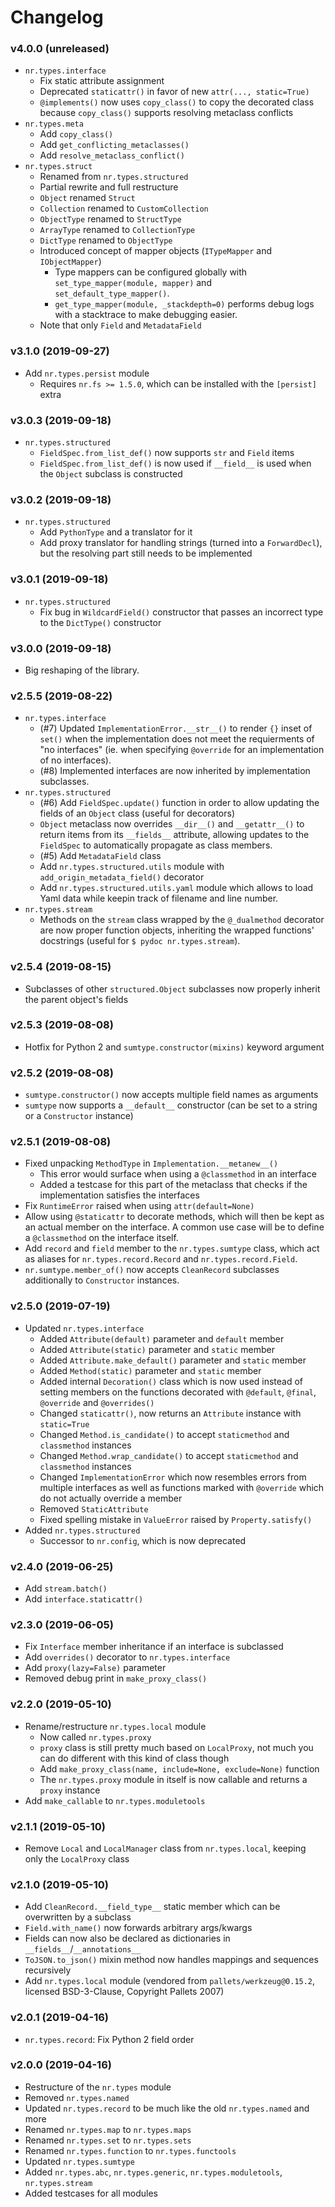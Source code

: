 # Changelog

### v4.0.0 (unreleased)

* `nr.types.interface`
  * Fix static attribute assignment
  * Deprecated `staticattr()` in favor of new `attr(..., static=True)`
  * `@implements()` now uses `copy_class()` to copy the decorated class
    because `copy_class()` supports resolving metaclass conflicts
* `nr.types.meta`
  * Add `copy_class()`
  * Add `get_conflicting_metaclasses()`
  * Add `resolve_metaclass_conflict()`
* `nr.types.struct`
  * Renamed from `nr.types.structured`
  * Partial rewrite and full restructure
  * `Object` renamed `Struct`
  * `Collection` renamed to `CustomCollection`
  * `ObjectType` renamed to `StructType`
  * `ArrayType` renamed to `CollectionType`
  * `DictType` renamed to `ObjectType`
  * Introduced concept of mapper objects (`ITypeMapper` and `IObjectMapper`)
    * Type mappers can be configured globally with
      `set_type_mapper(module, mapper)` and `set_default_type_mapper()`.
    * `get_type_mapper(module, _stackdepth=0)` performs debug logs with a
      stacktrace to make debugging easier.
  * Note that only `Field` and `MetadataField`

### v3.1.0 (2019-09-27)

* Add `nr.types.persist` module
  * Requires `nr.fs >= 1.5.0`, which can be installed with the `[persist]` extra

### v3.0.3 (2019-09-18)

* `nr.types.structured`
  * `FieldSpec.from_list_def()` now supports `str` and `Field` items
  * `FieldSpec.from_list_def()` is now used if `__field__` is used when the
    `Object` subclass is constructed

### v3.0.2 (2019-09-18)

* `nr.types.structured`
  * Add `PythonType` and a translator for it
  * Add proxy translator for handling strings (turned into a `ForwardDecl`),
    but the resolving part still needs to be implemented

### v3.0.1 (2019-09-18)

* `nr.types.structured`
  * Fix bug in `WildcardField()` constructor that passes an incorrect type
    to the `DictType()` constructor

### v3.0.0 (2019-09-18)

* Big reshaping of the library.

### v2.5.5 (2019-08-22)

* `nr.types.interface`
  * (#7) Updated `ImplementationError.__str__()` to render `{}` inset of `set()`
    when the implementation does not meet the requierments of "no interfaces"
    (ie. when specifying `@override` for an implementation of no interfaces).
  * (#8) Implemented interfaces are now inherited by implementation subclasses.
* `nr.types.structured`
  * (#6) Add `FieldSpec.update()` function in order to allow updating the
    fields of an `Object` class (useful for decorators)
  * `Object` metaclass now overrides `__dir__()` and `__getattr__()` to return
    items from its `__fields__` attribute, allowing updates to the `FieldSpec`
    to automatically propagate as class members.
  * (#5) Add `MetadataField` class
  * Add `nr.types.structured.utils` module with `add_origin_metadata_field()` decorator
  * Add `nr.types.structured.utils.yaml` module which allows to load Yaml data
    while keepin track of filename and line number.
* `nr.types.stream`
  * Methods on the `stream` class wrapped by the `@_dualmethod` decorator are
    now proper function objects, inheriting the wrapped functions' docstrings
    (useful for `$ pydoc nr.types.stream`).


### v2.5.4 (2019-08-15)

* Subclasses of other `structured.Object` subclasses now properly inherit
  the parent object's fields

### v2.5.3 (2019-08-08)

* Hotfix for Python 2 and `sumtype.constructor(mixins)` keyword argument

### v2.5.2 (2019-08-08)

* `sumtype.constructor()` now accepts multiple field names as arguments
* `sumtype` now supports a `__default__` constructor (can be set to a string
  or a `Constructor` instance)

### v2.5.1 (2019-08-08)

* Fixed unpacking `MethodType` in `Implementation.__metanew__()`
  * This error would surface when using a `@classmethod` in an interface
  * Added a testcase for this part of the metaclass that checks if the
    implementation satisfies the interfaces
* Fix `RuntimeError` raised when using `attr(default=None)`
* Allow using `@staticattr` to decorate methods, which will then be kept
  as an actual member on the interface. A common use case will be to define
  a `@classmethod` on the interface itself.
* Add `record` and `field` member to the `nr.types.sumtype` class, which act
  as aliases for `nr.types.record.Record` and `nr.types.record.Field`.
* `nr.sumtype.member_of()` now accepts `CleanRecord` subclasses additionally
  to `Constructor` instances.

### v2.5.0 (2019-07-19)

* Updated `nr.types.interface`
  * Added `Attribute(default)` parameter and `default` member
  * Added `Attribute(static)` parameter and `static` member
  * Added `Attribute.make_default()` parameter and `static` member
  * Added `Method(static)` parameter and `static` member
  * Added internal `Decoration()` class which is now used instead of
    setting members on the functions decorated with `@default`, `@final`,
    `@override` and `@overrides()`
  * Changed `staticattr()`, now returns an `Attribute` instance
    with `static=True`
  * Changed `Method.is_candidate()` to accept `staticmethod`
    and `classmethod` instances
  * Changed `Method.wrap_candidate()` to accept `staticmethod`
    and `classmethod` instances
  * Changed `ImplementationError` which now resembles errors from multiple
    interfaces as well as functions marked with `@override` which do not
    actually override a member
  * Removed `StaticAttribute`
  * Fixed spelling mistake in `ValueError` raised by `Property.satisfy()`
* Added `nr.types.structured`
  * Successor to `nr.config`, which is now deprecated

### v2.4.0 (2019-06-25)

* Add `stream.batch()`
* Add `interface.staticattr()`

### v2.3.0 (2019-06-05)

* Fix `Interface` member inheritance if an interface is subclassed
* Add `overrides()` decorator to `nr.types.interface`
* Add `proxy(lazy=False)` parameter
* Removed debug print in `make_proxy_class()`

### v2.2.0 (2019-05-10)

* Rename/restructure `nr.types.local` module
    * Now called `nr.types.proxy`
    * `proxy` class is still pretty much based on `LocalProxy`, not much you
      can do different with this kind of class though
    * Add `make_proxy_class(name, include=None, exclude=None)` function
    * The `nr.types.proxy` module in itself is now callable and returns a
      `proxy` instance
* Add `make_callable` to `nr.types.moduletools`

### v2.1.1 (2019-05-10)

* Remove `Local` and `LocalManager` class from `nr.types.local`, keeping only
  the `LocalProxy` class

### v2.1.0 (2019-05-10)

* Add `CleanRecord.__field_type__` static member which can be overwritten by
  a subclass
* `Field.with_name()` now forwards arbitrary args/kwargs
* Fields can now also be declared as dictionaries in `__fields__`/`__annotations__`
* `ToJSON.to_json()` mixin method now handles mappings and sequences recursively
* Add `nr.types.local` module (vendored from `pallets/werkzeug@0.15.2`,
  licensed BSD-3-Clause, Copyright Pallets 2007)

### v2.0.1 (2019-04-16)

* `nr.types.record`: Fix Python 2 field order

### v2.0.0 (2019-04-16)

* Restructure of the `nr.types` module
* Removed `nr.types.named`
* Updated `nr.types.record` to be much like the old `nr.types.named` and more
* Renamed `nr.types.map` to `nr.types.maps`
* Renamed `nr.types.set` to `nr.types.sets`
* Renamed `nr.types.function` to `nr.types.functools`
* Updated `nr.types.sumtype`
* Added `nr.types.abc`, `nr.types.generic`, `nr.types.moduletools`, `nr.types.stream`
* Added testcases for all modules
